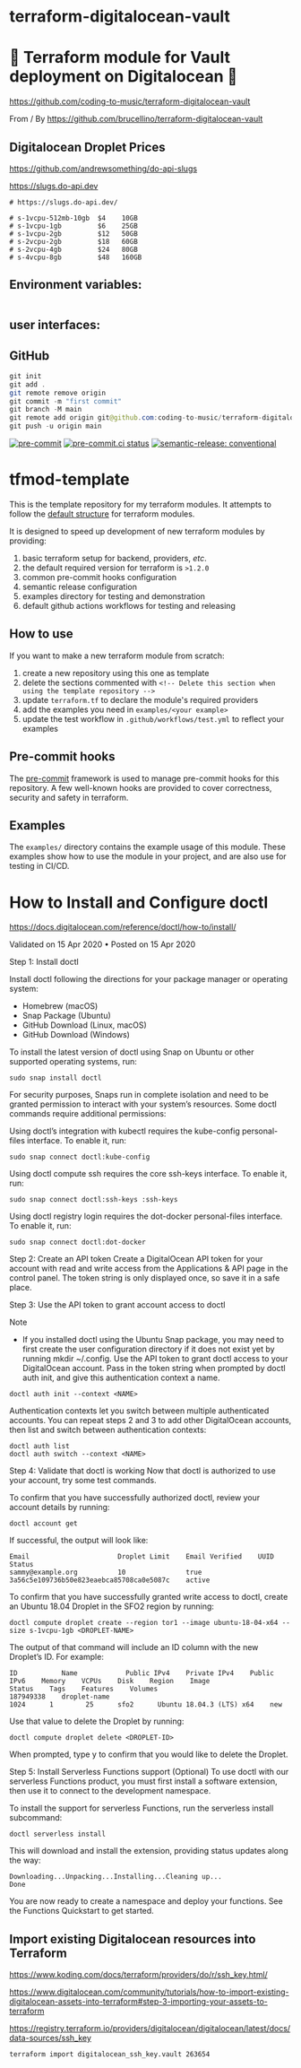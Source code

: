 # terraform-digitalocean-vault

# 🚀 Terraform module for Vault deployment on Digitalocean 🚀

https://github.com/coding-to-music/terraform-digitalocean-vault

From / By https://github.com/brucellino/terraform-digitalocean-vault

## Digitalocean Droplet Prices

https://github.com/andrewsomething/do-api-slugs

https://slugs.do-api.dev

```
# https://slugs.do-api.dev/

# s-1vcpu-512mb-10gb  $4    10GB
# s-1vcpu-1gb         $6    25GB
# s-1vcpu-2gb         $12   50GB
# s-2vcpu-2gb         $18   60GB
# s-2vcpu-4gb         $24   80GB
# s-4vcpu-8gb         $48   160GB
```

## Environment variables:

```java

```

## user interfaces:

## GitHub

```java
git init
git add .
git remote remove origin
git commit -m "first commit"
git branch -M main
git remote add origin git@github.com:coding-to-music/terraform-digitalocean-vault.git
git push -u origin main
```

[![pre-commit](https://img.shields.io/badge/pre--commit-enabled-brightgreen?logo=pre-commit&logoColor=white)](https://github.com/pre-commit/pre-commit) [![pre-commit.ci status](https://results.pre-commit.ci/badge/github/brucellino/tfmod-template/main.svg)](https://results.pre-commit.ci/latest/github/brucellino/tfmod-template/main) [![semantic-release: conventional](https://img.shields.io/badge/semantic--release-conventional-e10079?logo=semantic-release)](https://github.com/semantic-release/semantic-release)

# tfmod-template

<!-- Delete this section when using the template repository -->

This is the template repository for my terraform modules.
It attempts to follow the [default structure](https://www.terraform.io/language/modules/develop/structure) for terraform modules.

It is designed to speed up development of new terraform modules by providing:

1. basic terraform setup for backend, providers, _etc_.
1. the default required version for terraform is `>1.2.0`
1. common pre-commit hooks configuration
1. semantic release configuration
1. examples directory for testing and demonstration
1. default github actions workflows for testing and releasing

## How to use

<!-- Delete this section when using the template repository -->

If you want to make a new terraform module from scratch:

1. create a new repository using this one as template
1. delete the sections commented with `<!-- Delete this section when using the template repository -->`
1. update `terraform.tf` to declare the module's required providers
1. add the examples you need in `examples/<your example>`
1. update the test workflow in `.github/workflows/test.yml` to reflect your examples

## Pre-commit hooks

<!-- Edit this section or delete if you make no change  -->

The [pre-commit](https://pre-commit.com) framework is used to manage pre-commit hooks for this repository.
A few well-known hooks are provided to cover correctness, security and safety in terraform.

## Examples

The `examples/` directory contains the example usage of this module.
These examples show how to use the module in your project, and are also use for testing in CI/CD.

<!--

Modify this section according to the kinds of examples you want
You may want to change the names of the examples or the kinds of
examples themselves

-->

# How to Install and Configure doctl

https://docs.digitalocean.com/reference/doctl/how-to/install/

Validated on 15 Apr 2020 • Posted on 15 Apr 2020

Step 1: Install doctl

Install doctl following the directions for your package manager or operating system:

- Homebrew (macOS)
- Snap Package (Ubuntu)
- GitHub Download (Linux, macOS)
- GitHub Download (Windows)

To install the latest version of doctl using Snap on Ubuntu or other supported operating systems, run:

```
sudo snap install doctl
```

For security purposes, Snaps run in complete isolation and need to be granted permission to interact with your system’s resources. Some doctl commands require additional permissions:

Using doctl’s integration with kubectl requires the kube-config personal-files interface. To enable it, run:

```
sudo snap connect doctl:kube-config
```

Using doctl compute ssh requires the core ssh-keys interface. To enable it, run:

```
sudo snap connect doctl:ssh-keys :ssh-keys
```

Using doctl registry login requires the dot-docker personal-files interface. To enable it, run:

```
sudo snap connect doctl:dot-docker
```

Step 2: Create an API token
Create a DigitalOcean API token for your account with read and write access from the Applications & API page in the control panel. The token string is only displayed once, so save it in a safe place.

Step 3: Use the API token to grant account access to doctl

Note

- If you installed doctl using the Ubuntu Snap package, you may need to first create the user configuration directory if it does not exist yet by running mkdir ~/.config.
  Use the API token to grant doctl access to your DigitalOcean account. Pass in the token string when prompted by doctl auth init, and give this authentication context a name.

```
doctl auth init --context <NAME>
```

Authentication contexts let you switch between multiple authenticated accounts. You can repeat steps 2 and 3 to add other DigitalOcean accounts, then list and switch between authentication contexts:

```
doctl auth list
doctl auth switch --context <NAME>
```

Step 4: Validate that doctl is working
Now that doctl is authorized to use your account, try some test commands.

To confirm that you have successfully authorized doctl, review your account details by running:

```
doctl account get
```

If successful, the output will look like:

```
Email                      Droplet Limit    Email Verified    UUID                                        Status
sammy@example.org          10               true              3a56c5e109736b50e823eaebca85708ca0e5087c    active
```

To confirm that you have successfully granted write access to doctl, create an Ubuntu 18.04 Droplet in the SFO2 region by running:

```
doctl compute droplet create --region tor1 --image ubuntu-18-04-x64 --size s-1vcpu-1gb <DROPLET-NAME>
```

The output of that command will include an ID column with the new Droplet’s ID. For example:

```
ID           Name            Public IPv4    Private IPv4    Public IPv6    Memory    VCPUs    Disk    Region    Image                       Status    Tags    Features    Volumes
187949338    droplet-name                                                  1024      1        25      sfo2      Ubuntu 18.04.3 (LTS) x64    new
```

Use that value to delete the Droplet by running:

```
doctl compute droplet delete <DROPLET-ID>
```

When prompted, type y to confirm that you would like to delete the Droplet.

Step 5: Install Serverless Functions support (Optional)
To use doctl with our serverless Functions product, you must first install a software extension, then use it to connect to the development namespace.

To install the support for serverless Functions, run the serverless install subcommand:

```
doctl serverless install
```

This will download and install the extension, providing status updates along the way:

```
Downloading...Unpacking...Installing...Cleaning up...
Done
```

You are now ready to create a namespace and deploy your functions. See the Functions Quickstart to get started.

## Import existing Digitalocean resources into Terraform

https://www.koding.com/docs/terraform/providers/do/r/ssh_key.html/

https://www.digitalocean.com/community/tutorials/how-to-import-existing-digitalocean-assets-into-terraform#step-3-importing-your-assets-to-terraform

https://registry.terraform.io/providers/digitalocean/digitalocean/latest/docs/data-sources/ssh_key

```
terraform import digitalocean_ssh_key.vault 263654
```
